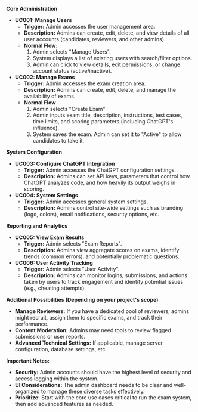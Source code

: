**Core Administration**

- **UC001: Manage Users**
    - **Trigger:** Admin accesses the user management area.
    - **Description:** Admins can create, edit, delete, and view details of all user accounts (candidates, reviewers, and other admins).
    - **Normal Flow:**
        1. Admin selects "Manage Users".
        2. System displays a list of existing users with search/filter options.
        3. Admin can click to view details, edit permissions, or change account status (active/inactive).
- **UC002: Manage Exams**
    - **Trigger:** Admin accesses the exam creation area.
    - **Description:** Admins can create, edit, delete, and manage the availability of exams.
    - **Normal Flow**
        1. Admin selects "Create Exam"
        2. Admin inputs exam title, description, instructions, test cases, time limits, and scoring parameters (including ChatGPT's influence).
        3. System saves the exam. Admin can set it to "Active" to allow candidates to take it.

**System Configuration**

- **UC003: Configure ChatGPT Integration**
    - **Trigger:** Admin accesses the ChatGPT configuration settings.
    - **Description:** Admins can set API keys, parameters that control how ChatGPT analyzes code, and how heavily its output weighs in scoring.
- **UC004: System Settings**
    - **Trigger:** Admin accesses general system settings.
    - **Description:** Admins control site-wide settings such as branding (logo, colors), email notifications, security options, etc.

**Reporting and Analytics**

- **UC005: View Exam Results**
    - **Trigger:** Admin selects "Exam Reports".
    - **Description:** Admins view aggregate scores on exams, identify trends (common errors), and potentially problematic questions.
- **UC006: User Activity Tracking**
    - **Trigger:** Admin selects "User Activity".
    - **Description:** Admins can monitor logins, submissions, and actions taken by users to track engagement and identify potential issues (e.g., cheating attempts).

**Additional Possibilities (Depending on your project's scope)**

- **Manage Reviewers:** If you have a dedicated pool of reviewers, admins might recruit, assign them to specific exams, and track their performance.
- **Content Moderation:** Admins may need tools to review flagged submissions or user reports.
- **Advanced Technical Settings:** If applicable, manage server configuration, database settings, etc.

**Important Notes:**

- **Security:** Admin accounts should have the highest level of security and access logging within the system.
- **UI Considerations:** The admin dashboard needs to be clear and well-organized to manage these diverse tasks effectively.
- **Prioritize:** Start with the core use cases critical to run the exam system, then add advanced features as needed.